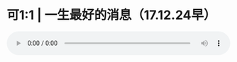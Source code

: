 # 可1:1 | 一生最好的消息（17.12.24早）

<audio style="width: 100%;" preload="false" controls controlslist="nodownload"><source src="//cdn.simai.ml/audio/mp3/old/18453.mp3" type="audio/mpeg">Your browser does not support the audio element.</audio>


